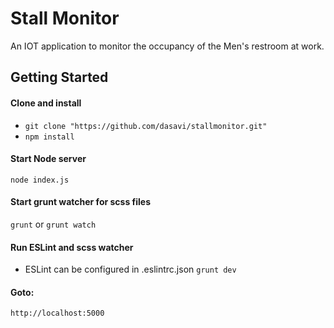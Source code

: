 # Stall Monitor

An IOT application to monitor the occupancy of the Men's restroom at work.
 
## Getting Started

#### Clone and install
* `git clone "https://github.com/dasavi/stallmonitor.git"`
* `npm install`

#### Start Node server
`node index.js`

#### Start grunt watcher for scss files
`grunt` or `grunt watch` 

#### Run ESLint and scss watcher
- ESLint can be configured in .eslintrc.json
`grunt dev`

#### Goto:
`http://localhost:5000`

